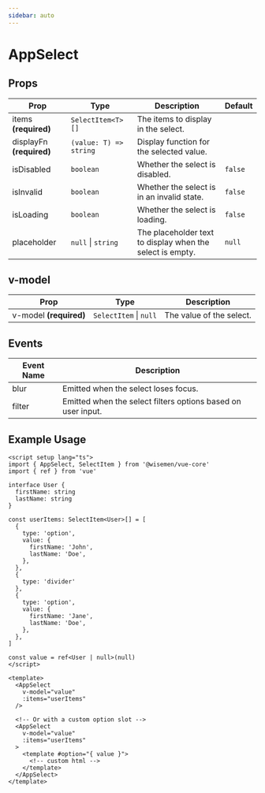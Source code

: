 ```yaml
---
sidebar: auto
---
```


# AppSelect

## Props

| Prop         | Type           | Description                                                        | Default                          |
|--------------|----------------|--------------------------------------------------------------------|----------------------------------|
| items  **(required)**      | `SelectItem<T>[]` | The items to display in the select.                           |                                  |
| displayFn  **(required)**      | `(value: T) => string` | Display function for the selected value.                           |                                  |
| isDisabled   | `boolean`        | Whether the select is disabled.                                 | `false`                          |
| isInvalid    | `boolean`        | Whether the select is in an invalid state.                      | `false`                          |
| isLoading    | `boolean`        | Whether the select is loading.                                  | `false`                          |
| placeholder  | `null` \| `string` | The placeholder text to display when the select is empty.       | `null`                           |

## v-model

| Prop       | Type          | Description                               |
|------------|---------------|-------------------------------------------|
| v-model **(required)** | `SelectItem` \| `null` | The value of the select.                |

## Events

| Event Name  | Description                             |
|-------------|-----------------------------------------|
| blur        | Emitted when the select loses focus.  |
| filter      | Emitted when the select filters options based on user input. |

## Example Usage

```vue
<script setup lang="ts">
import { AppSelect, SelectItem } from '@wisemen/vue-core'
import { ref } from 'vue'

interface User {
  firstName: string
  lastName: string
}

const userItems: SelectItem<User>[] = [
  {
    type: 'option',
    value: {
      firstName: 'John',
      lastName: 'Doe',
    },
  },
  {
    type: 'divider'
  },
  {
    type: 'option',
    value: {
      firstName: 'Jane',
      lastName: 'Doe',
    },
  },
]

const value = ref<User | null>(null)
</script>

<template>
  <AppSelect 
    v-model="value" 
    :items="userItems"
  />

  <!-- Or with a custom option slot -->
  <AppSelect 
    v-model="value" 
    :items="userItems"
  >
    <template #option="{ value }">
      <!-- custom html -->
    </template>
  </AppSelect>
</template>
